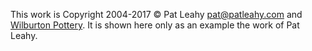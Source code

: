This work is Copyright 2004-2017 © Pat Leahy [pat@patleahy.com](mailto:patleahy.com) and [Wilburton Pottery](http://www.wilburtonpottery.com).
It is shown here only as an example the work of Pat Leahy.
